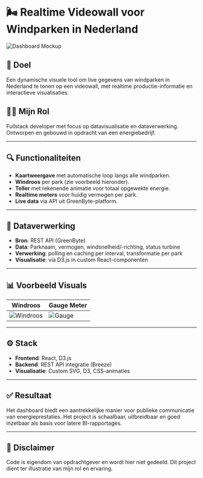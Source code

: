 # 🌬️ Realtime Videowall voor Windparken in Nederland

![Dashboard Mockup](../assets/images/videowall-dashboard.png)

## 🎯 Doel
Een dynamische visuele tool om live gegevens van windparken in Nederland te tonen op een videowall, met realtime productie-informatie en interactieve visualisaties.

## 👨‍💻 Mijn Rol
Fullstack developer met focus op datavisualisatie en dataverwerking. Ontworpen en gebouwd in opdracht van een energiebedrijf.

---

## 🔍 Functionaliteiten

- **Kaartweergave** met automatische loop langs alle windparken.
- **Windroos** per park (zie voorbeeld hieronder).
- **Teller** met rekenende animatie voor totaal opgewekte energie.
- **Realtime meters** voor huidig vermogen per park.
- **Live data** via API uit GreenByte-platform.

---

## 🧠 Dataverwerking

- **Bron**: REST API (GreenByte)
- **Data**: Parknaam, vermogen, windsnelheid/-richting, status turbine
- **Verwerking**: polling en caching per interval, transformatie per park
- **Visualisatie**: via D3.js in custom React-componenten

---

## 📊 Voorbeeld Visuals

| Windroos                                  | Gauge Meter                                 |
|------------------------------------------|---------------------------------------------|
| ![Windroos](../assets/images/windrose-example.png) | ![Gauge](../assets/images/gauge-meter-example.png)  |

---

## ⚙️ Stack

- **Frontend**: React, D3.js
- **Backend**: REST API integratie (Breeze)
- **Visualisatie**: Custom SVG, D3, CSS-animaties

---

## ✅ Resultaat
Het dashboard biedt een aantrekkelijke manier voor publieke communicatie van energieprestaties. Het project is schaalbaar, uitbreidbaar en goed inzetbaar als basis voor latere BI-rapportages.

---

## 📌 Disclaimer
Code is eigendom van opdrachtgever en wordt hier niet gedeeld. Dit project dient ter illustratie van mijn rol en ervaring.
